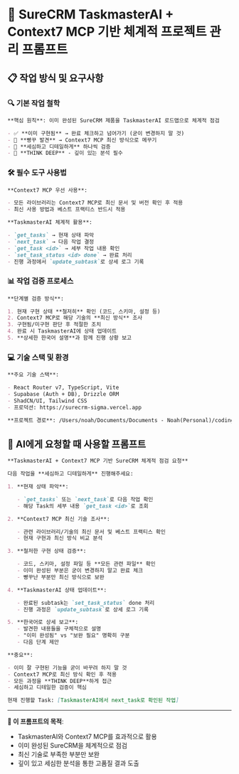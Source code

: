 # 🎯 SureCRM TaskmasterAI + Context7 MCP 기반 체계적 프로젝트 관리 프롬프트

## 📋 작업 방식 및 요구사항

### 🔍 기본 작업 철학

```markdown
**핵심 원칙**: 이미 완성된 SureCRM 제품을 TaskmasterAI 로드맵으로 체계적 점검

- ✅ **이미 구현됨** → 완료 체크하고 넘어가기 (굳이 변경하지 말 것)
- 🔧 **빵꾸 발견** → Context7 MCP 최신 방식으로 메꾸기
- 🔬 **세심하고 디테일하게** 하나씩 검증
- 🧠 **THINK DEEP** - 깊이 있는 분석 필수
```

### 🛠️ 필수 도구 사용법

```markdown
**Context7 MCP 우선 사용**:

- 모든 라이브러리는 Context7 MCP로 최신 문서 및 버전 확인 후 적용
- 최신 사용 방법과 베스트 프랙티스 반드시 적용

**TaskmasterAI 체계적 활용**:

- `get_tasks` → 현재 상태 파악
- `next_task` → 다음 작업 결정
- `get_task <id>` → 세부 작업 내용 확인
- `set_task_status <id> done` → 완료 처리
- 진행 과정에서 `update_subtask`로 상세 로그 기록
```

### 📊 작업 검증 프로세스

```markdown
**단계별 검증 방식**:

1. 현재 구현 상태 **철저히** 확인 (코드, 스키마, 설정 등)
2. Context7 MCP로 해당 기술의 **최신 방식** 조사
3. 구현됨/미구현 판단 후 적절한 조치
4. 완료 시 TaskmasterAI에 상태 업데이트
5. **상세한 한국어 설명**과 함께 진행 상황 보고
```

### 💻 기술 스택 및 환경

```markdown
**주요 기술 스택**:

- React Router v7, TypeScript, Vite
- Supabase (Auth + DB), Drizzle ORM
- ShadCN/UI, Tailwind CSS
- 프로덕션: https://surecrm-sigma.vercel.app

**프로젝트 경로**: /Users/noah/Documents/Documents - Noah(Personal)/coding/surecrm
```

## 🎯 AI에게 요청할 때 사용할 프롬프트

```markdown
**TaskmasterAI + Context7 MCP 기반 SureCRM 체계적 점검 요청**

다음 작업을 **세심하고 디테일하게** 진행해주세요:

1. **현재 상태 파악**:

   - `get_tasks` 또는 `next_task`로 다음 작업 확인
   - 해당 Task의 세부 내용 `get_task <id>`로 조회

2. **Context7 MCP 최신 기술 조사**:

   - 관련 라이브러리/기술의 최신 문서 및 베스트 프랙티스 확인
   - 현재 구현과 최신 방식 비교 분석

3. **철저한 구현 상태 검증**:

   - 코드, 스키마, 설정 파일 등 **모든 관련 파일** 확인
   - 이미 완성된 부분은 굳이 변경하지 말고 완료 체크
   - 빵꾸난 부분만 최신 방식으로 보완

4. **TaskmasterAI 상태 업데이트**:

   - 완료된 subtask는 `set_task_status` done 처리
   - 진행 과정은 `update_subtask`로 상세 로그 기록

5. **한국어로 상세 보고**:
   - 발견한 내용들을 구체적으로 설명
   - "이미 완성됨" vs "보완 필요" 명확히 구분
   - 다음 단계 제안

**중요**:

- 이미 잘 구현된 기능을 굳이 바꾸려 하지 말 것
- Context7 MCP로 최신 방식 확인 후 적용
- 모든 과정을 **THINK DEEP**하게 접근
- 세심하고 디테일한 검증이 핵심

현재 진행할 Task: [TaskmasterAI에서 next_task로 확인된 작업]
```

---

**🎯 이 프롬프트의 목적**:

- TaskmasterAI와 Context7 MCP를 효과적으로 활용
- 이미 완성된 SureCRM을 체계적으로 점검
- 최신 기술로 부족한 부분만 보완
- 깊이 있고 세심한 분석을 통한 고품질 결과 도출
